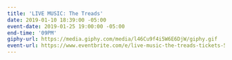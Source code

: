 ```yaml
---
title: 'LIVE MUSIC: The Treads'
date: 2019-01-10 18:39:00 -05:00
event-date: 2019-01-25 19:00:00 -05:00
end-time: '09PM'
giphy-url: https://media.giphy.com/media/l46Cu9f4i5W6E6DjW/giphy.gif
event-url: https://www.eventbrite.com/e/live-music-the-treads-tickets-54725507466
---
```


